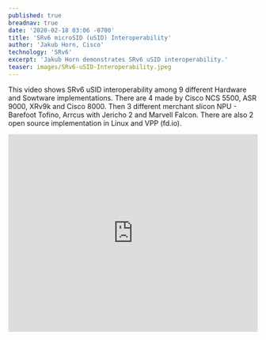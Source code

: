 ```yaml
---
published: true
breadnav: true
date: '2020-02-18 03:06 -0700'
title: 'SRv6 microSID (uSID) Interoperability'
author: 'Jakub Horn, Cisco'
technology: 'SRv6'
excerpt: 'Jakub Horn demonstrates SRv6 uSID interoperability.'
teaser: images/SRv6-uSID-Interoperability.jpeg
---    
```

This video shows SRv6 uSID interoperability  among 9 different Hardware and Sowtware implementations. There are 4 made by Cisco NCS 5500, ASR 9000, XRv9k and Cisco 8000. Then 3 different merchant slicon NPU - Barefoot Tofino, Arrcus with Jericho 2 and Marvell Falcon. There are also 2 open source implementation in Linux and VPP (fd.io).

<iframe width="100%" height="400px" src="https://www.youtube.com/embed/pVFkmwYIgmo" frameborder="0" allowfullscreen></iframe>
